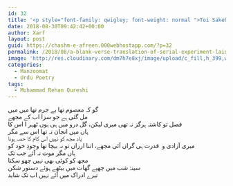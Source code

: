 ```yaml
---
id: 32
title: '<p style="font-family: qwigley; font-weight: normal ">Toi Sakebi from Lain(Translated)</p>'
date: 2018-08-30T09:42:42+00:00
author: Xarf
layout: post
guid: https://chashm-e-afreen.000webhostapp.com/?p=32
permalink: /2018/08/a-blank-verse-translation-of-serial-experiment-lains-ending-theme-toi-sakebi
image: 'http://res.cloudinary.com/dm7h7e8xj/image/upload/c_fill,h_399,w_760/v1503153729/golpe_ghb84o.jpg'
categories:
  - Manzoomat
  - Urdu Poetry
tags:
  - Muhammad Rehan Qureshi
---
```

<span style="font-family: nastaliq;">گو کہ معصوم تھا بے جرم تھا میں میں</span>  
<span style="font-family: nastaliq;">مل گئی ہے جو سزا اب کے مجھے</span>  
<span style="font-family: nastaliq;">فصل تو کاشتہ ہرگز نہ تھی میری لیکن، گل درو میں ہی ہوں ٹھہر ا اس کا</span>  
<span style="font-family: nastaliq;">ہاں میں انجان نہ تھا اس سے مگر</span>  
<span style="font-family: nastaliq;">یاد مجھ کو نہیں اس کام کا حصہ ہونا</span>  
<span style="font-family: nastaliq;">میری آزادی و  قدرت ہی گراں آئی مجھے، اتنا ارزاں تو نہ بیچا تھا وجودِ خود کو</span>  
<span style="font-family: nastaliq;">ہاں مگر موت نہ آئے جب تک</span>  
<span style="font-family: nastaliq;">مجھ کو کوئی بھی نہیں چھو سکتا</span>  
<span style="font-family: nastaliq;">سینۂ شب میں چھپے گھات میں بیٹھے ہوئے دستور شکن</span>  
<span style="font-family: nastaliq;">تیرے ادراک میں آئے نہیں اب تک شاید</span>